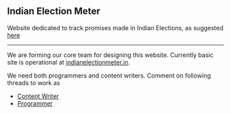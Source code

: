 ## Indian Election Meter

Website dedicated to track promises made in Indian Elections, 
as suggested <a href="https://www.reddit.com/r/india/comments/3sv4zi/we_need_a_website_for_tracking_the_promises_made/">here</a>

-------------

We are forming our core team for designing this website. Currently basic site is operational at <a href="http://indianelectionmeter.in">indianelectionmeter.in</a>. 

We need both programmers and content writers. Comment on following threads to work as
- <a href="https://github.com/reddit-india/indianelectionmeter.github.io/issues/9">Content Writer</a>
- <a href="https://github.com/reddit-india/indianelectionmeter.github.io/issues/10">Programmer</a>
